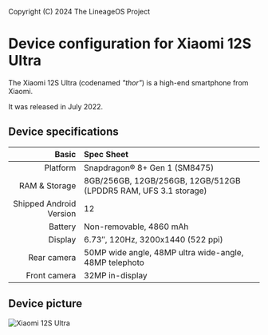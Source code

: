 Copyright (C) 2024 The LineageOS Project

Device configuration for Xiaomi 12S Ultra
=========================================

The Xiaomi 12S Ultra (codenamed _"thor"_) is a high-end smartphone from Xiaomi.

It was released in July 2022.

## Device specifications

Basic   | Spec Sheet
-------:|:-------------------------
Platform | Snapdragon® 8+ Gen 1 (SM8475)
RAM & Storage | 8GB/256GB, 12GB/256GB, 12GB/512GB (LPDDR5 RAM, UFS 3.1 storage)
Shipped Android Version | 12
Battery | Non-removable, 4860 mAh
Display | 6.73″, 120Hz, 3200x1440 (522 ppi)
Rear camera | 50MP wide angle, 48MP ultra wide-angle, 48MP telephoto
Front camera | 32MP in-display

## Device picture

![Xiaomi 12S Ultra](https://i02.appmifile.com/393_operatorx_operatorx_uploadTiptapImage/04/07/2022/9673c98301f7ceaddaaa1b8abe235c21.jpg "Xiaomi 12S Ultra in black and green")
